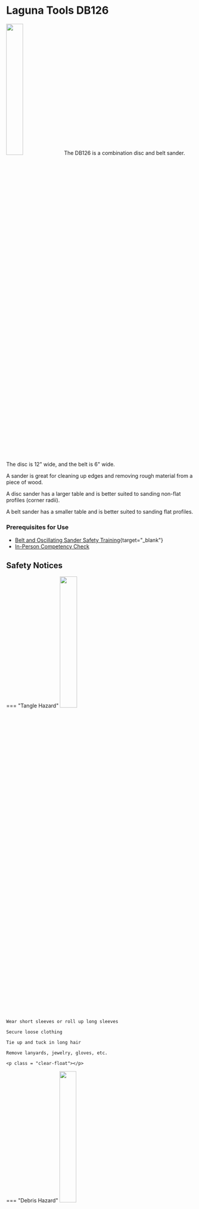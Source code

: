 # Laguna Tools DB126

<img src="..\assets\belt_sander\sander.jpg" class="image-float-right" width=30%>
The DB126 is a combination disc and belt sander. The disc is 12" wide, and the belt is 6" wide.

A sander is great for cleaning up edges and removing rough material from a piece of wood. 

A disc sander has a larger table and is better suited to sanding non-flat profiles (corner radii).

A belt sander has a smaller table and is better suited to sanding flat profiles.

### Prerequisites for Use

* [Belt and Oscillating Sander Safety Training](https://make.rit.edu/app/maker/training/16){target="_blank"}
* [In-Person Competency Check](#in-person-competency-check)

<p class = "clear-float"></p>

## Safety Notices

=== "Tangle Hazard"
    <img src="..\assets\tangle_hazard.webp" class="image-float-right" width=30%>

    Wear short sleeves or roll up long sleeves

    Secure loose clothing

    Tie up and tuck in long hair

    Remove lanyards, jewelry, gloves, etc.

    <p class = "clear-float"></p>

=== "Debris Hazard"
    <img src="..\assets\debris_hazard.webp" class="image-float-right" width=30%>

    Safety glasses mandatory.

    Do not use on fibrous plastics (carbon fiber, fiberglass, etc)

    <p class = "clear-float"></p>

## Disc Sander
<img src="..\assets\belt_sander\disc_sander.png" class="image-float-right" width=40%>

* A disk of sandpaper is spun at high speeds to remove material from corners and edges.

* Only use the side where the disc is coming down towards the table.

* The table can be tilted to sand at non-right angles.

* To tilt: loosen knob on right-hand side of table and tilt. Return to neutral position when finished.

* Your material should only be getting moved side to side

* Keep the material resting on the table

* The disc and belt sanders will pull your material down towards the table

<p class = "clear-float"></p>

## Belt Sander
<img src="..\assets\belt_sander\belt_sander.png" class="image-float-right" width=40%>

* A belt strip of sandpaper is spun at high speeds to remove material from corners and edges.

* The table can be tilted to sand at non-right angles.

* To tilt: loosen knob on right-hand side of table and tilt. Return to neutral position when finished.

* Your material should only be getting moved side to side

* Keep the material resting on the table

* The disc and belt sanders will pull your material down towards the table

<img src="..\assets\belt_sander\tilt_table.png" class="image-float-left" width=40%>

<p class = "clear-float"></p>

## In-Person Competency Check
<img src="..\assets\belt_sander\competent.png" class="image-float-right" width=40%>

1. Grab a scrap of wood
2. Adjust table on belt sander to a 15 degree angle and sand a chamfer onto the wood
3. Reset table on belt sander to 0 degrees
4. Put a radius on one of the corners using the disc sander

<p class = "clear-float"></p>